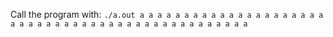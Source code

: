 Call the program with: `./a.out a a a a a a a a a a a a a a a a a a a a a a a a a a a a a a a a a a a a a a a a a a a a a a a a`
